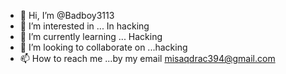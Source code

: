 - 👋 Hi, I’m @Badboy3113
- 👀 I’m interested in ... In hacking
- 🌱 I’m currently learning ... Hacking
- 💞️ I’m looking to collaborate on ...hacking
- 📫 How to reach me ...by my email misaqdrac394@gmail.com

<!---
Badboy3113/Badboy3113 is a ✨ special ✨ repository because its `README.md` (this file) appears on your GitHub profile.
You can click the Preview link to take a look at your changes.
--->
